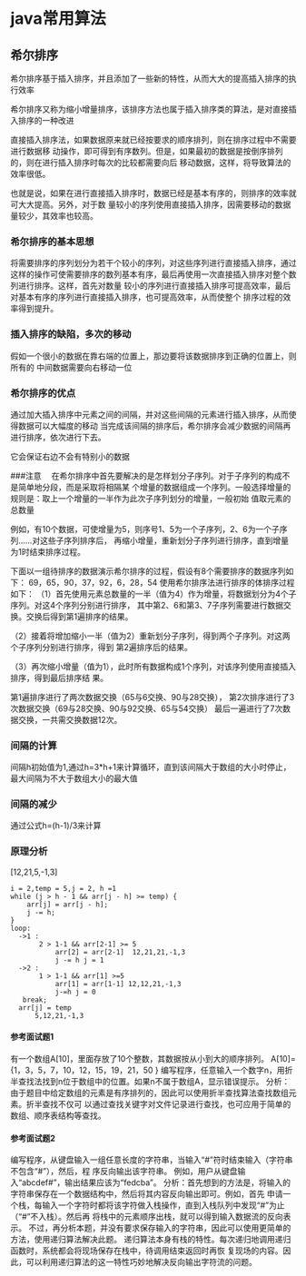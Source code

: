 # java常用算法
 
##  希尔排序
希尔排序基于插入排序，并且添加了一些新的特性，从而大大的提高插入排序的执行效率

希尔排序又称为缩小增量排序，该排序方法也属于插入排序类的算法，是对直接插入排序的一种改进

直接插入排序法，如果数据原来就已经按要求的顺序排列，则在排序过程中不需要进行数据移
动操作，即可得到有序数列。但是，如果最初的数据是按倒序排列的，则在进行插入排序时每次的比较都需要向后
移动数据，这样，将导致算法的效率很低。

也就是说，如果在进行直接插入排序时，数据已经是基本有序的，则排序的效率就可大大提高。另外，对于数
量较小的序列使用直接插入排序，因需要移动的数据量较少，其效率也较高。

### 希尔排序的基本思想

将需要排序的序列划分为若干个较小的序列，对这些序列进行直接插入排序，通过
这样的操作可使需要排序的数列基本有序，最后再使用一次直接插入排序对整个数列进行排序。这样，首先对数量
较小的序列进行直接插入排序可提高效率，最后对基本有序的序列进行直接插入排序，也可提高效率，从而使整个
排序过程的效率得到提升。

### 插入排序的缺陷，多次的移动
假如一个很小的数据在靠右端的位置上，那边要将该数据排序到正确的位置上，则所有的
中间数据需要向右移动一位

### 希尔排序的优点
通过加大插入排序中元素之间的间隔，并对这些间隔的元素进行插入排序，从而使得数据可以大幅度的移动
当完成该间隔的排序后，希尔排序会减少数据的间隔再进行排序，依次进行下去。

它会保证右边不会有特别小的数据

###注意　
在希尔排序中首先要解决的是怎样划分子序列。对于子序列的构成不是简单地分段，而是采取将相隔某
个增量的数据组成一个序列。一般选择增量的规则是：取上一个增量的一半作为此次子序列划分的增量，一般初始
值取元素的总数量


例如，有10个数据，可使增量为5，则序号1、5为一个子序列，2、6为一个子序列……对这些子序列排序后，
再缩小增量，重新划分子序列进行排序，直到增量为1时结束排序过程。

下面以一组待排序的数据演示希尔排序的过程，假设有8个需要排序的数据序列如下：
69，65，90，37，92，6，28，54
使用希尔排序法进行排序的体排序过程如下：
（1）首先使用元素总数量的一半（值为4）作为增量，将数据划分为4个子序列。对这4个序列分别进行排序，
其中第2、6和第3、7子序列需要进行数据交换。交换后得到第1遍排序的结果。

（2）接着将增加缩小一半（值为2）重新划分子序列，得到两个子序列。对这两个子序列分别进行排序，得到
第2遍排序后的结果。

（3）再次缩小增量（值为1），此时所有数据构成1个序列，对该序列使用直接插入排序，得到最后排序结
果。

第1遍排序进行了两次数据交换（65与6交换、90与28交换），
第2次排序进行了3次数据交换（69与28交换、90与92交换、65与54交换）
最后一遍进行了7次数据交换，一共需交换数据12次。

### 间隔的计算
间隔h初始值为1,通过h=3*h+1来计算循环，直到该间隔大于数组的大小时停止，最大间隔为不大于数组大小的最大值

### 间隔的减少
通过公式h=(h-1)/3来计算

### 原理分析

[12,21,5,-1,3]

    i = 2,temp = 5,j = 2, h =1
    while (j > h - 1 && arr[j - h] >= temp) {
        arr[j] = arr[j - h];
        j -= h;
    }
    loop:
      ->1 :
           2 > 1-1 && arr[2-1] >= 5
               arr[2] = arr[2-1]  12,21,21,-1,3
               j -= h j = 1
      ->2 :
           1 > 1-1 && arr[1] >=5
               arr[1] = arr[1-1] 12,12,21,-1,3
               j-=h j = 0
       break;         
      arr[j] = temp
          5,12,21,-1,3
 
#### 参考面试题1
有一个数组A[10]，里面存放了10个整数，其数据按从小到大的顺序排列。
A[10]={1，3，5，7，10，12，15，19，21，50 }
编写程序，任意输入一个数字n，用折半查找法找到n位于数组中的位置。如果n不属于数组A，显示错误提示。
分析：由于题目中给定数组的元素是有序排列的，因此可以使用折半查找算法查找数组元素。折半查找不仅可
以通过查找关键字对文件记录进行查找，也可应用于简单的数组、顺序表结构等查找。


#### 参考面试题2
编写程序，从键盘输入一组任意长度的字符串，当输入“#”符时结束输入（字符串不包含“#”），然后，程
序反向输出该字符串。
例如，用户从键盘输入“abcdef#”，输出结果应该为“fedcba”。
分析：首先想到的方法是，将输入的字符串保存在一个数据结构中，然后将其内容反向输出即可。例如，首先
申请一个栈，每输入一个字符时都将该字符做入栈操作，直到入栈队列中发现“#”为止（“#”不入栈）。然后再
将栈中的元素顺序出栈，就可以得到输入数据流的反向表示。
不过，再分析本题，并没有要求保存输入的字符串，因此可以使用更简单的方法，使用递归算法解决此题。
递归算法本身有栈的特性。每次递归地调用递归函数时，系统都会将现场保存在栈中，待调用结束返回时再恢
复现场的内容。因此，可以利用递归算法的这一特性巧妙地解决反向输出字符流的问题。
